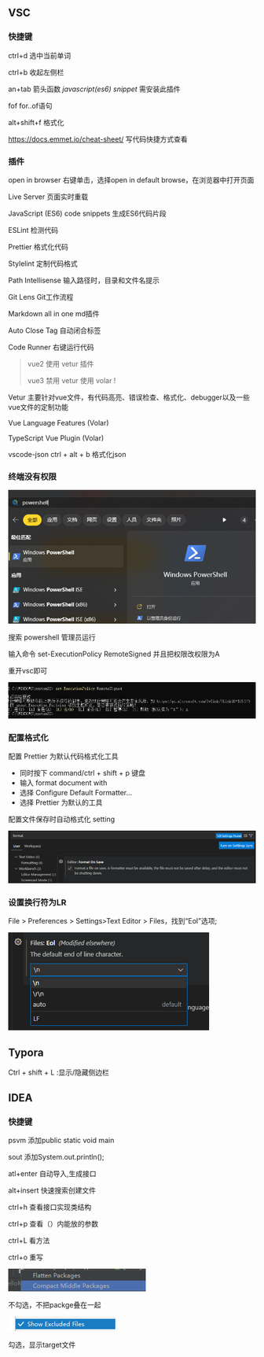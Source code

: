 ## VSC

### 快捷键

ctrl+d	选中当前单词

ctrl+b	收起左侧栏

an+tab	箭头函数  *javascript(es6) snippet*  需安装此插件

fof			for..of语句

alt+shift+f 	格式化

https://docs.emmet.io/cheat-sheet/ 	写代码快捷方式查看

### 插件

open in browser 右键单击，选择open in default browse，在浏览器中打开页面

Live Server 页面实时重载

JavaScript (ES6) code snippets 生成ES6代码片段

ESLint 检测代码

Prettier 格式化代码

Stylelint 定制代码格式

Path Intellisense 输入路径时，目录和文件名提示

Git Lens Git工作流程

Markdown all in one md插件

Auto Close Tag 自动闭合标签

Code Runner  右键运行代码

>vue2 使用 vetur 插件
>
>vue3 禁用 vetur 使用 volar !

Vetur 主要针对vue文件，有代码高亮、错误检查、格式化、debugger以及一些vue文件的定制功能

Vue Language Features (Volar) 

TypeScript Vue Plugin (Volar)

vscode-json ctrl + alt + b 格式化json

### 终端没有权限

![image-20230716184525582](img/快捷键及操作.assets/image-20230716184525582.png)

搜索 powershell 管理员运行

输入命令 set-ExecutionPolicy RemoteSigned 并且把权限改权限为A 

重开vsc即可

![image-20230716184637808](img/快捷键及操作.assets/image-20230716184637808.png)

### 配置格式化

配置 Prettier 为默认代码格式化工具

- 同时按下 command/ctrl + shift + p 键盘
- 输入 format document with
- 选择 Configure Default Formatter…
- 选择 Prettier 为默认的工具

配置文件保存时自动格式化 setting

![image-20230716235928167](img/快捷键及操作.assets/image-20230716235928167.png)

### 设置换行符为LR

File > Preferences > Settings>Text Editor > Files，找到“Eol”选项;

![image-20230718215954642](img/快捷键及操作.assets/image-20230718215954642.png)

## Typora

Ctrl + shift + L :显示/隐藏侧边栏

## IDEA

### 快捷键

psvm	添加public static void main

sout	添加System.out.println();

atl+enter	自动导入,生成接口

alt+insert	快速搜索创建文件

ctrl+h	查看接口实现类结构

ctrl+p	查看（）内能放的参数

ctrl+L	看方法

ctrl+o	重写

![clipboard](img/快捷键及操作.assets/clipboard-1669189109280.png)

不勾选，不把packge叠在一起

![clipboard](img/快捷键及操作.assets/clipboard.png)

勾选，显示target文件

